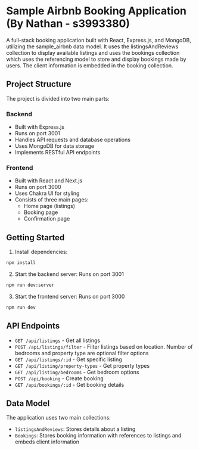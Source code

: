 # Sample Airbnb Booking Application (By Nathan - s3993380)

A full-stack booking application built with React, Express.js, and MongoDB, utilizing the sample_airbnb data model. It uses the listingsAndReviews collection to display available listings and uses the bookings collection which uses the referencing model to store and display bookings made by users. The client information is embedded in the booking collection.

## Project Structure

The project is divided into two main parts:

### Backend
- Built with Express.js
- Runs on port 3001
- Handles API requests and database operations
- Uses MongoDB for data storage
- Implements RESTful API endpoints

### Frontend
- Built with React and Next.js
- Runs on port 3000
- Uses Chakra UI for styling
- Consists of three main pages:
  - Home page (listings)
  - Booking page
  - Confirmation page

## Getting Started

1. Install dependencies:
```bash
npm install
```

2. Start the backend server:
Runs on port 3001
```bash
npm run dev:server
```

3. Start the frontend server:
Runs on port 3000
```bash
npm run dev
```

## API Endpoints

- `GET /api/listings` - Get all listings
- `POST /api/listings/filter` - Filter listings based on location. Number of bedrooms and property type are optional filter options
- `GET /api/listings/:id` - Get specific listing 
- `GET /api/listing/property-types` - Get property types
- `GET /api/listing/bedrooms` - Get bedroom options
- `POST /api/booking` - Create booking
- `GET /api/bookings/:id` - Get booking details

## Data Model

The application uses two main collections:
- `listingsAndReviews`: Stores details about a listing
- `Bookings`: Stores booking information with references to listings and embeds client information
